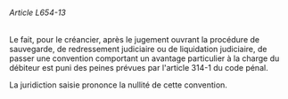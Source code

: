 ###### Article L654-13

Le fait, pour le créancier, après le jugement ouvrant la procédure de sauvegarde, de redressement judiciaire ou de liquidation judiciaire, de passer une convention comportant un avantage particulier à la charge du débiteur est puni des peines prévues par l'article 314-1 du code pénal.

La juridiction saisie prononce la nullité de cette convention.

